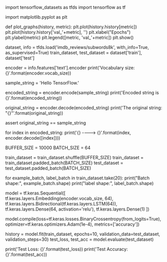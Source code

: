 import tensorflow_datasets as tfds
import tensorflow as tf

import matplotlib.pyplot as plt

def plot_graphs(history, metric):
    plt.plot(history.history[metric])
    plt.plot(history.history['val_'+metric], '')
    plt.xlabel("Epochs")
    plt.ylabel(metric)
    plt.legend([metric, 'val_'+metric])
    plt.show()


dataset, info = tfds.load('imdb_reviews/subwords8k', with_info=True,
                          as_supervised=True)
train_dataset, test_dataset = dataset['train'], dataset['test']

encoder = info.features['text'].encoder
print('Vocabulary size: {}'.format(encoder.vocab_size))

sample_string = 'Hello TensorFlow.'

encoded_string = encoder.encode(sample_string)
print('Encoded string is {}'.format(encoded_string))

original_string = encoder.decode(encoded_string)
print('The original string: "{}"'.format(original_string))

assert original_string == sample_string

for index in encoded_string:
    print('{} ----> {}'.format(index, encoder.decode([index])))

BUFFER_SIZE = 10000
BATCH_SIZE = 64

train_dataset = train_dataset.shuffle(BUFFER_SIZE)
train_dataset = train_dataset.padded_batch(BATCH_SIZE)
test_dataset = test_dataset.padded_batch(BATCH_SIZE)

for example_batch, label_batch in train_dataset.take(20):
    print("Batch shape:", example_batch.shape)
    print("label shape:", label_batch.shape)

model = tf.keras.Sequential([
    tf.keras.layers.Embedding(encoder.vocab_size, 64),
    tf.keras.layers.Bidirectional(tf.keras.layers.LSTM(64)),
    tf.keras.layers.Dense(64, activation='relu'),
    tf.keras.layers.Dense(1)
])

model.compile(loss=tf.keras.losses.BinaryCrossentropy(from_logits=True),
              optimizer=tf.keras.optimizers.Adam(1e-4),
              metrics=['accuracy'])

history = model.fit(train_dataset, epochs=10,
                    validation_data=test_dataset, 
                    validation_steps=30)
test_loss, test_acc = model.evaluate(test_dataset)

print('Test Loss: {}'.format(test_loss))
print('Test Accuracy: {}'.format(test_acc))
